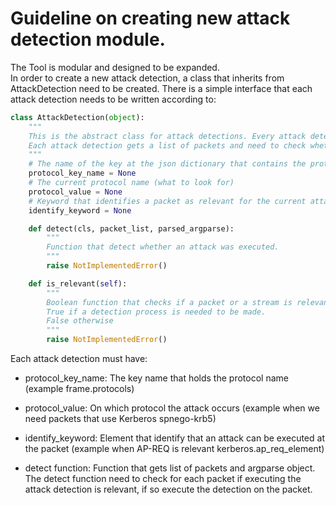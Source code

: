 # Guideline on creating new attack detection module.
The Tool is modular and designed to be expanded.
\
In order to create a new attack detection, a class that inherits from AttackDetection need to be created.
There is a simple interface that each attack detection needs to be written according to:
```python
class AttackDetection(object):
    """
    This is the abstract class for attack detections. Every attack detection implementation should inherit from it.
    Each attack detection gets a list of packets and need to check whether an attack was executed.
    """
    # The name of the key at the json dictionary that contains the protocol name(where to look for).
    protocol_key_name = None
    # The current protocol name (what to look for)
    protocol_value = None
    # Keyword that identifies a packet as relevant for the current attack detection (filter style).
    identify_keyword = None

    def detect(cls, packet_list, parsed_argparse):
        """
        Function that detect whether an attack was executed.
        """
        raise NotImplementedError()

    def is_relevant(self):
        """
        Boolean function that checks if a packet or a stream is relevant for the current attack detection.
        True if a detection process is needed to be made.
        False otherwise
        """
        raise NotImplementedError()
```

Each attack detection must have:
*   protocol_key_name: The key name that holds the protocol name (example frame.protocols)

*   protocol_value: On which protocol the attack occurs (example when we need packets that use Kerberos spnego-krb5)

*   identify_keyword: Element that identify that an attack can be executed at the packet (example when AP-REQ is relevant kerberos.ap_req_element)

*   detect function: Function that gets list of packets and argparse object.
The detect function need to check for each packet if executing the attack detection is relevant, if so execute the detection on the packet.

